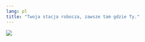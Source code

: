```yaml
---
lang: pl
title: "Twoja stacja robocza, zawsze tam gdzie Ty."
---
```


<img src="Images/earth.png" />




